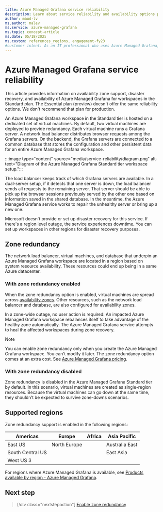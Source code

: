 ```yaml
---
title: Azure Managed Grafana service reliability 
description: Learn about service reliability and availability options provided by Azure Managed Grafana for workspaces in the Standard plan.
author: maud-lv 
ms.author: malev 
ms.service: azure-managed-grafana
ms.topic: concept-article
ms.date: 05/18/2025
ms.custom: references_regions, engagement-fy23
#customer intent: As an IT professional who uses Azure Managed Grafana, I want to understand the service reliability features of the Standard plan. 
---
```


# Azure Managed Grafana service reliability

This article provides information on availability zone support, disaster recovery, and availability of Azure Managed Grafana for workspaces in the Standard plan. The Essential plan (preview) doesn't offer the same reliability options. We don't recommend that plan for production.

An Azure Managed Grafana workspace in the Standard tier is hosted on a dedicated set of virtual machines. By default, two virtual machines are deployed to provide redundancy. Each virtual machine runs a Grafana server. A network load balancer distributes browser requests among the Grafana servers. On the backend, the Grafana servers are connected to a common database that stores the configuration and other persistent data for an entire Azure Managed Grafana workspace.

:::image type="content" source="media/service-reliability/diagram.png" alt-text="Diagram of the Azure Managed Grafana Standard tier workspace setup.":::

The load balancer keeps track of which Grafana servers are available. In a dual-server setup, if it detects that one server is down, the load balancer sends all requests to the remaining server. That server should be able to pick up the browser sessions previously served by the other one based on information saved in the shared database. In the meantime, the Azure Managed Grafana service works to repair the unhealthy server or bring up a new one.

Microsoft doesn't provide or set up disaster recovery for this service. If there's a region level outage, the service experiences downtime. You can set up workspaces in other regions for disaster recovery purposes.

## Zone redundancy

The network load balancer, virtual machines, and database that underpin an Azure Managed Grafana workspace are located in a region based on system resource availability. These resources could end up being in a same Azure datacenter.

### With zone redundancy enabled

When the zone redundancy option is enabled, virtual machines are spread across [availability zones](../reliability/availability-zones-overview.md). Other resources, such as the network load balancer and database, are also configured for availability zones.

In a zone-wide outage, no user action is required. An impacted Azure Managed Grafana workspace rebalances itself to take advantage of the healthy zone automatically. The Azure Managed Grafana service attempts to heal the affected workspaces during zone recovery.

> [!NOTE]
> You can enable zone redundancy only when you create the Azure Managed Grafana workspace. You can't modify it later. The zone redundancy option comes at an extra cost. See [Azure Managed Grafana pricing](https://azure.microsoft.com/pricing/details/managed-grafana/).

### With zone redundancy disabled

Zone redundancy is disabled in the Azure Managed Grafana Standard tier by default. In this scenario, virtual machines are created as single-region resources. Because the virtual machines can go down at the same time, they shouldn't be expected to survive zone-downs scenarios.

## Supported regions

Zone redundancy support is enabled in the following regions:

| Americas         | Europe            | Africa            | Asia Pacific      |
|------------------|-------------------|-------------------|-------------------|
| East US          | North Europe      |                   | Australia East    |
| South Central US |                   |                   | East Asia         |
| West US 3        |                   |                   |                   |

For regions where Azure Managed Grafana is available, see [Products available by region - Azure Managed Grafana](https://azure.microsoft.com/explore/global-infrastructure/products-by-region/?products=managed-grafana&regions=all).

## Next step

> [!div class="nextstepaction"]
> [Enable zone redundancy](./how-to-enable-zone-redundancy.md)

